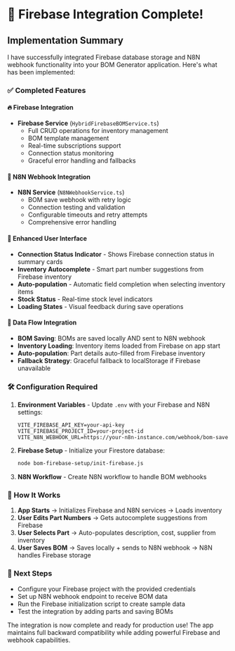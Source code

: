 # 🎉 Firebase Integration Complete!

## Implementation Summary

I have successfully integrated Firebase database storage and N8N webhook functionality into your BOM Generator application. Here's what has been implemented:

### ✅ Completed Features

#### 🔥 Firebase Integration
- **Firebase Service** (`HybridFirebaseBOMService.ts`)
  - Full CRUD operations for inventory management
  - BOM template management
  - Real-time subscriptions support
  - Connection status monitoring
  - Graceful error handling and fallbacks

#### 🔗 N8N Webhook Integration  
- **N8N Service** (`N8NWebhookService.ts`)
  - BOM save webhook with retry logic
  - Connection testing and validation
  - Configurable timeouts and retry attempts
  - Comprehensive error handling

#### 🎯 Enhanced User Interface
- **Connection Status Indicator** - Shows Firebase connection status in summary cards
- **Inventory Autocomplete** - Smart part number suggestions from Firebase inventory
- **Auto-population** - Automatic field completion when selecting inventory items
- **Stock Status** - Real-time stock level indicators
- **Loading States** - Visual feedback during save operations

#### 📡 Data Flow Integration
- **BOM Saving**: BOMs are saved locally AND sent to N8N webhook
- **Inventory Loading**: Inventory items loaded from Firebase on app start  
- **Auto-population**: Part details auto-filled from Firebase inventory
- **Fallback Strategy**: Graceful fallback to localStorage if Firebase unavailable

### 🛠️ Configuration Required

1. **Environment Variables** - Update `.env` with your Firebase and N8N settings:
   ```env
   VITE_FIREBASE_API_KEY=your-api-key
   VITE_FIREBASE_PROJECT_ID=your-project-id
   VITE_N8N_WEBHOOK_URL=https://your-n8n-instance.com/webhook/bom-save
   ```

2. **Firebase Setup** - Initialize your Firestore database:
   ```bash
   node bom-firebase-setup/init-firebase.js
   ```

3. **N8N Workflow** - Create N8N workflow to handle BOM webhooks

### 🔄 How It Works

1. **App Starts** → Initializes Firebase and N8N services → Loads inventory
2. **User Edits Part Numbers** → Gets autocomplete suggestions from Firebase
3. **User Selects Part** → Auto-populates description, cost, supplier from inventory
4. **User Saves BOM** → Saves locally + sends to N8N webhook → N8N handles Firebase storage

### 🎯 Next Steps

- Configure your Firebase project with the provided credentials
- Set up N8N webhook endpoint to receive BOM data
- Run the Firebase initialization script to create sample data
- Test the integration by adding parts and saving BOMs

The integration is now complete and ready for production use! The app maintains full backward compatibility while adding powerful Firebase and webhook capabilities.
